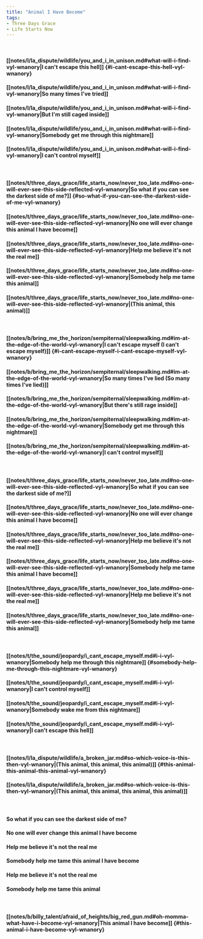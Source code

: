 ```yaml
---
title: "Animal I Have Become"
tags:
- Three Days Grace
- Life Starts Now
---
```

&nbsp;
#### [[notes/l/la_dispute/wildlife/you_and_i_in_unison.md#what-will-i-find-vyl-wnanory|I can't escape this hell]] {#i-cant-escape-this-hell-vyl-wnanory}
#### [[notes/l/la_dispute/wildlife/you_and_i_in_unison.md#what-will-i-find-vyl-wnanory|So many times I've tried]]
#### [[notes/l/la_dispute/wildlife/you_and_i_in_unison.md#what-will-i-find-vyl-wnanory|But I'm still caged inside]]
#### [[notes/l/la_dispute/wildlife/you_and_i_in_unison.md#what-will-i-find-vyl-wnanory|Somebody get me through this nightmare]]
#### [[notes/l/la_dispute/wildlife/you_and_i_in_unison.md#what-will-i-find-vyl-wnanory|I can't control myself]]
&nbsp;
#### [[notes/t/three_days_grace/life_starts_now/never_too_late.md#no-one-will-ever-see-this-side-reflected-vyl-wnanory|So what if you can see the darkest side of me?]] {#so-what-if-you-can-see-the-darkest-side-of-me-vyl-wnanory}
#### [[notes/t/three_days_grace/life_starts_now/never_too_late.md#no-one-will-ever-see-this-side-reflected-vyl-wnanory|No one will ever change this animal I have become]]
#### [[notes/t/three_days_grace/life_starts_now/never_too_late.md#no-one-will-ever-see-this-side-reflected-vyl-wnanory|Help me believe it's not the real me]]
#### [[notes/t/three_days_grace/life_starts_now/never_too_late.md#no-one-will-ever-see-this-side-reflected-vyl-wnanory|Somebody help me tame this animal]]
#### [[notes/t/three_days_grace/life_starts_now/never_too_late.md#no-one-will-ever-see-this-side-reflected-vyl-wnanory|(This animal, this animal)]]
&nbsp;
#### [[notes/b/bring_me_the_horizon/sempiternal/sleepwalking.md#im-at-the-edge-of-the-world-vyl-wnanory|I can't escape myself (I can't escape myself)]] {#i-cant-escape-myself-i-cant-escape-myself-vyl-wnanory}
#### [[notes/b/bring_me_the_horizon/sempiternal/sleepwalking.md#im-at-the-edge-of-the-world-vyl-wnanory|So many times I've lied (So many times I've lied)]]
#### [[notes/b/bring_me_the_horizon/sempiternal/sleepwalking.md#im-at-the-edge-of-the-world-vyl-wnanory|But there's still rage inside]]
#### [[notes/b/bring_me_the_horizon/sempiternal/sleepwalking.md#im-at-the-edge-of-the-world-vyl-wnanory|Somebody get me through this nightmare]]
#### [[notes/b/bring_me_the_horizon/sempiternal/sleepwalking.md#im-at-the-edge-of-the-world-vyl-wnanory|I can't control myself]]
&nbsp;
#### [[notes/t/three_days_grace/life_starts_now/never_too_late.md#no-one-will-ever-see-this-side-reflected-vyl-wnanory|So what if you can see the darkest side of me?]]
#### [[notes/t/three_days_grace/life_starts_now/never_too_late.md#no-one-will-ever-see-this-side-reflected-vyl-wnanory|No one will ever change this animal I have become]]
#### [[notes/t/three_days_grace/life_starts_now/never_too_late.md#no-one-will-ever-see-this-side-reflected-vyl-wnanory|Help me believe it's not the real me]]
#### [[notes/t/three_days_grace/life_starts_now/never_too_late.md#no-one-will-ever-see-this-side-reflected-vyl-wnanory|Somebody help me tame this animal I have become]]
#### [[notes/t/three_days_grace/life_starts_now/never_too_late.md#no-one-will-ever-see-this-side-reflected-vyl-wnanory|Help me believe it's not the real me]]
#### [[notes/t/three_days_grace/life_starts_now/never_too_late.md#no-one-will-ever-see-this-side-reflected-vyl-wnanory|Somebody help me tame this animal]]
&nbsp;
#### [[notes/t/the_sound/jeopardy/i_cant_escape_myself.md#i-i-vyl-wnanory|Somebody help me through this nightmare]] {#somebody-help-me-through-this-nightmare-vyl-wnanory}
#### [[notes/t/the_sound/jeopardy/i_cant_escape_myself.md#i-i-vyl-wnanory|I can't control myself]]
#### [[notes/t/the_sound/jeopardy/i_cant_escape_myself.md#i-i-vyl-wnanory|Somebody wake me from this nightmare]]
#### [[notes/t/the_sound/jeopardy/i_cant_escape_myself.md#i-i-vyl-wnanory|I can't escape this hell]]
&nbsp;
#### [[notes/l/la_dispute/wildlife/a_broken_jar.md#so-which-voice-is-this-then-vyl-wnanory|(This animal, this animal, this animal)]] {#this-animal-this-animal-this-animal-vyl-wnanory}
#### [[notes/l/la_dispute/wildlife/a_broken_jar.md#so-which-voice-is-this-then-vyl-wnanory|(This animal, this animal, this animal, this animal)]]
&nbsp;
#### So what if you can see the darkest side of me?
#### No one will ever change this animal I have become
#### Help me believe it's not the real me
#### Somebody help me tame this animal I have become
#### Help me believe it's not the real me
#### Somebody help me tame this animal
&nbsp;
#### [[notes/b/billy_talent/afraid_of_heights/big_red_gun.md#oh-momma-what-have-i-become-vyl-wnanory|This animal I have become]] {#this-animal-i-have-become-vyl-wnanory}
